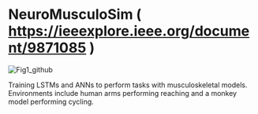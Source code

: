 # NeuroMusculoSim ( https://ieeexplore.ieee.org/document/9871085 )

![Fig1_github](https://github.com/saxenalab-neuro/Biomechanical-DRL/assets/77393494/81d334ca-7d20-4985-80f5-a281120deae6)


Training LSTMs and ANNs to perform tasks with musculoskeletal models. Environments include human arms performing reaching and a monkey model performing cycling.
